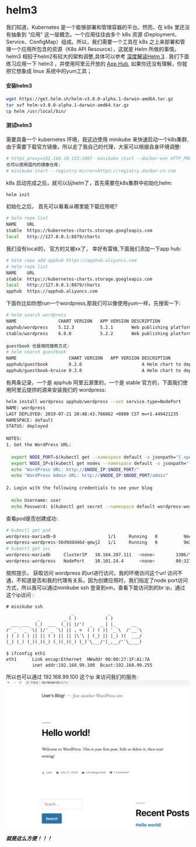 # helm3
我们知道，Kubernetes 是一个能够部署和管理容器的平台。然而，在 k8s 里还没有抽象到 “应用” 这一层概念。一个应用往往由多个 k8s 资源 (Deployment、Service、ConfigMap）组成。所以，我们需要一个工具在 k8s 之上来部署和管理一个应用所包含的资源（K8s API Resource），这就是 Helm 所做的事情。
helm3 相较于helm2有较大的架构调整,具体可以参考 [深度解读Helm 3](https://yq.aliyun.com/articles/703943) . 我们下面练习应用一下 helm3 ，并使用阿里云开放的 [App Hub](https://developer.aliyun.com/hub), 如果你还没有理解，你就把它想象成 linux 系统中的yum工具；

#### 安装helm3
```bash
wget https://get.helm.sh/helm-v3.0.0-alpha.1-darwin-amd64.tar.gz
tar xvf helm-v3.0.0-alpha.1-darwin-amd64.tar.gz
cp helm /usr/local/bin/
```

#### 测试helm3
需要具备一个 kubernetes 环境，我这边使用 minikube 来快速启动一个k8s集群, 由于需要下载官方镜像，所以走了我自己的代理，大家可以根据自身环境调整:
```bash
# https_proxy=192.168.10.153:1087  minikube start --docker-env HTTP_PROXY=192.168.10.153:1087 --docker-env HTTPS_PROXY=192.168.10.153:1087 --docker-env NO_PROXY=192.168.99.0/24
也可以使用国内的镜像仓库:
# minikube start --registry-mirror=https://registry.docker-cn.com
```
k8s 启动完成之后，就可以玩helm了，首先需要在k8s集群中初始化helm:
```bash
helm init
```
初始化之后， 首先可以看看从哪里能下载应用呢?
```bash
# helm repo list
NAME  	URL
stable	https://kubernetes-charts.storage.googleapis.com
local 	http://127.0.0.1:8879/charts
```
我们没有local的， 官方的又被xx了， 幸好有雷锋,下面我们添加一下app hub:
```bash
# helm repo add apphub https://apphub.aliyuncs.com
# helm repo list
NAME  	URL
stable	https://kubernetes-charts.storage.googleapis.com
local 	http://127.0.0.1:8879/charts
apphub	https://apphub.aliyuncs.com
```
下面你比如你想run一个wordpress,那我们可以像使用yum一样，先搜索一下:
```bash
# helm search wordpress
NAME            	CHART VERSION	APP VERSION	DESCRIPTION
apphub/wordpress	5.12.3       	5.2.1      	Web publishing platform for building blogs and ...
stable/wordpress	6.0.0        	5.2.2      	Web publishing platform for building blogs and ...

guestbook 也是相同搜索方式:
# helm search guestbook
NAME                   	CHART VERSION	APP VERSION	DESCRIPTION
apphub/guestbook       	0.2.0        	           	A Helm chart to deploy Guestbook three tier web...
apphub/guestbook-kruise	0.3.0        	           	A Helm chart to deploy Guestbook three tier web...
```
有两条记录，一个是 apphub 阿里云源里的，一个是 stable 官方的，下面我们使用阿里云提供的源来安装我们的 wordpress:
```bash
helm install wordpress apphub/wordpress --set service.type=NodePort
NAME: wordpress
LAST DEPLOYED: 2019-07-21 20:48:43.766862 +0800 CST m=+1.449421235
NAMESPACE: default
STATUS: deployed

NOTES:
1. Get the WordPress URL:

  export NODE_PORT=$(kubectl get --namespace default -o jsonpath="{.spec.ports[0].nodePort}" services wordpress-wordpress)
  export NODE_IP=$(kubectl get nodes --namespace default -o jsonpath="{.items[0].status.addresses[0].address}")
  echo "WordPress URL: http://$NODE_IP:$NODE_PORT/"
  echo "WordPress Admin URL: http://$NODE_IP:$NODE_PORT/admin"

2. Login with the following credentials to see your blog

  echo Username: user
  echo Password: $(kubectl get secret --namespace default wordpress-wordpress -o jsonpath="{.data.wordpress-password}" | base64 --decode)
```
查看pod是否创建成功:
```bash
# kubectl get pod
wordpress-mariadb-0                    1/1     Running   0          9m40s
wordpress-wordpress-56d9ddd46d-qmwj2   1/1     Running   0          9m35s
# kubectl get svc
wordpress-mariadb     ClusterIP   10.104.207.111   <none>        3306/TCP                     19m
wordpress-wordpress   NodePort    10.101.24.4      <none>        80:32714/TCP,443:32713/TCP   19m
```

按照提示， 获取访问 wordpress 的url进行访问，我的环境访问这个url 访问不通，不知道是否和我的代理有关系，因为创建应用时，我们指定了node port访问方式，所以我可以通过minikube ssh 登录到vm，查看下能访问到的br ip，通过这个ip访问 :
```
# minikube ssh
                         _             _
            _         _ ( )           ( )
  ___ ___  (_)  ___  (_)| |/')  _   _ | |_      __
/' _ ` _ `\| |/' _ `\| || , <  ( ) ( )| '_`\  /'__`\
| ( ) ( ) || || ( ) || || |\`\ | (_) || |_) )(  ___/
(_) (_) (_)(_)(_) (_)(_)(_) (_)`\___/'(_,__/'`\____)

$ ifconfig eth1
eth1      Link encap:Ethernet  HWaddr 08:00:27:1F:A1:7A
          inet addr:192.168.99.100  Bcast:192.168.99.255  
```
所以也可以通过 192.168.99.100 这个ip 来访问我们的服务:
![wordpress](/images/wordpress.png)

***就是这么方便！！！***
